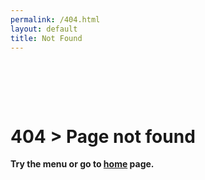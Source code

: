 ```yaml
---
permalink: /404.html
layout: default
title: Not Found
---
```


<div style="height:64px"></div>
<main class="container py-5">
  <h1 class="section-title mb-4">404 &gt; Page not found</h1>
  <div class="card card-modern p-4">
    <p class="fs-4 mb-1"><strong>Try the menu or go to <a href="{{ '/' | relative_url }}">home</a> page.</strong></p>
  </div>
</main>
